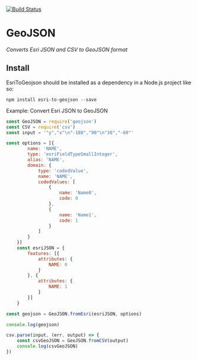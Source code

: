 [![Build Status](https://travis-ci.org/koopjs/EsriToGeojson.svg?branch=master)](https://travis-ci.org/koopjs/EsriToGeojson)

# GeoJSON
*Converts Esri JSON and CSV to GeoJSON format*

## Install

EsriToGeojson should be installed as a dependency in a Node.js project like so:

```
npm install esri-to-geojson --save
```

Example: Convert Esri JSON to GeoJSON
```js
const GeoJSON = require('geojson')
const CSV = require('csv')
const input = '"y","x"\n"-180","90"\n"30","-60"'

const options = [{
        name: 'NAME',
        type: 'esriFieldTypeSmallInteger',
        alias: 'NAME',
        domain: {
            type: 'codedValue',
            name: 'NAME',
            codedValues: [
                {
                    name: 'Name0',
                    code: 0
                },
                {
                    name: 'Name1',
                    code: 1
                }
            ]
        }
    }]
    const esriJSON = {
        features: [{
            attributes: {
                NAME: 0
            }
        }, {
            attributes: {
                NAME: 1
            }
        }]
    }

const geojson = GeoJSON.fromEsri(esriJSON, options)

console.log(geojson)

csv.parse(input, (err, output) => {
    const csvGeoJSON = GeoJSON.fromCSV(output)
    console.log(csvGeoJSON)
})

```
